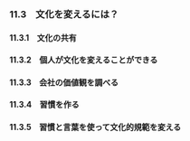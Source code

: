 ### 11.3　文化を変えるには？
#### 11.3.1　文化の共有
#### 11.3.2　個人が文化を変えることができる
#### 11.3.3　会社の価値観を調べる
#### 11.3.4　習慣を作る
#### 11.3.5　習慣と言葉を使って文化的規範を変える
